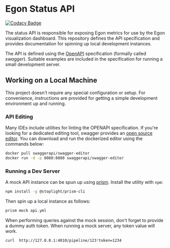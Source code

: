 # Egon Status API

[![Codacy Badge](https://api.codacy.com/project/badge/Grade/764136354b644e5bb1bb8e0ed1fb35fe)](https://app.codacy.com/gh/Egon-Framework/status-api?utm_source=github.com&utm_medium=referral&utm_content=Egon-Framework/status-api&utm_campaign=Badge_Grade_Settings)

The status API is responsible for exposing Egon metrics for use by the Egon visualization dashboard.
This repository defines the API specification and provides documentation for spinning up local development instances.

The API is defined using the [OpenAPI](https://www.openapis.org/) specification (formally called _swagger_).
Suitable examples are included in the specification for running a small development server.

## Working on a Local Machine

This project doesn't require any special configuration or setup.
For convenience, instructions are provided for getting a simple development environment up and running.

### API Editing

Many IDEs include utilities for linting the OPENAPI specification.
If you're looking for a dedicated editing tool, swagger provides
an [open source editor](https://swagger.io/tools/swagger-editor/).
You can download and run the dockerized editor using the commands below:

```bash
docker pull swaggerapi/swagger-editor
docker run -d -p 8080:8080 swaggerapi/swagger-editor
```

### Running a Dev Server

A mock API instance can be spun up using [prism](https://docs.stoplight.io/docs/prism/674b27b261c3c-overview).
Install the utility with `npm`:

```bash
npm install -g @stoplight/prism-cli
```

Then spin up a local instance as follows:

```bash
prism mock api.yml
```

When performing queries against the mock session, don't forget to provide a dummy auth token.
When running a mock server, any token value will work.

```bash
curl  http://127.0.0.1:4010/pipeline/123?token=1234
```
